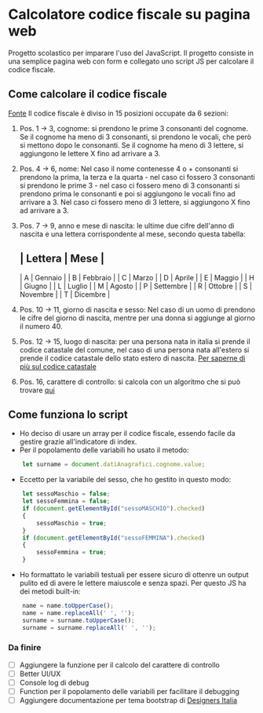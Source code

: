 # Calcolatore codice fiscale su pagina web

Progetto scolastico per imparare l'uso del JavaScript. Il progetto consiste in una semplice pagina web con form e collegato uno script JS per calcolare il codice fiscale.

## Come calcolare il codice fiscale

[Fonte](https://it.wikipedia.org/wiki/Codice_fiscale)
Il codice fiscale è diviso in 15 posizioni occupate da 6 sezioni: 
1. Pos. 1 -> 3, cognome: si prendono le prime 3 consonanti del cognome. Se il cognome ha meno di 3 consonanti, si prendono le vocali, che però si mettono dopo le consonanti. Se il cognome ha meno di 3 lettere, si aggiungono le lettere X fino ad arrivare a 3.
2. Pos. 4 -> 6, nome: Nel caso il nome contenesse 4 o + consonanti si prendono la prima, la terza e la quarta - nel caso ci fossero 3 consonanti si prendono le prime 3 - nel caso ci fossero meno di 3 consonanti si prendono prima le consonanti e poi si aggiungono le vocali fino ad arrivare a 3. Nel caso ci fossero meno di 3 lettere, si aggiungono X fino ad arrivare a 3.
3. Pos. 7 -> 9, anno e mese di nascita: le ultime due cifre dell'anno di nascita e una lettera corrispondente al mese, secondo questa tabella:

   | Lettera | Mese |
   ------------------
    | A | Gennaio |
    | B | Febbraio |
    | C | Marzo |
    | D | Aprile |
    | E | Maggio |
    | H | Giugno |
    | L | Luglio |
    | M | Agosto |
    | P | Settembre |
    | R | Ottobre |
    | S | Novembre |
    | T | Dicembre |
    
4. Pos. 10 -> 11, giorno di nascita e sesso: Nel caso di un uomo di prendono le cifre del giorno di nascita, mentre per una donna si aggiunge al giorno il numero 40.
5. Pos. 12 -> 15, luogo di nascita: per una persona nata in italia si prende il codice catastale del comune, nel caso di una persona nata all'estero si prende il codice catastale dello stato estero di nascita. [Per saperne di più sul codice catastale](https://it.wikipedia.org/wiki/Codice_catastale)
6. Pos. 16, carattere di controllo: si calcola con un algoritmo che si può trovare [qui](https://it.wikipedia.org/wiki/Codice_fiscale#Generazione_del_codice_fiscale)

## Come funziona lo script

 - Ho deciso di usare un array per il codice fiscale, essendo facile da gestire grazie all'indicatore di index.
 - Per il popolamento delle variabili ho usato il metodo:

```javascript
    let surname = document.datiAnagrafici.cognome.value;
```
 - Eccetto per la variabile del sesso, che ho gestito in questo modo:
```javascript
    let sessoMaschio = false;
    let sessoFemmina = false;
    if (document.getElementById("sessoMASCHIO").checked)
    {
        sessoMaschio = true;
    }
    if (document.getElementById("sessoFEMMINA").checked)
    {
        sessoFemmina = true;
    }
```
 - Ho formattato le variabili testuali per essere sicuro di ottenre un output pulito ed di avere le lettere maiuscole e senza spazi. Per questo JS ha dei metodi built-in:
```javascript
    name = name.toUpperCase();
    name = name.replaceAll(' ', '');
    surname = surname.toUpperCase();
    surname = surname.replaceAll(' ', '');
```

### Da finire

- [ ] Aggiungere la funzione per il calcolo del carattere di controllo
- [ ] Better UI/UX
- [ ] Console log di debug
- [ ] Function per il popolamento delle variabili per facilitare il debugging
- [ ] Aggiungere documentazione per tema bootstrap di [Designers Italia](https://italia.github.io/bootstrap-italia/docs/come-iniziare/introduzione/)
